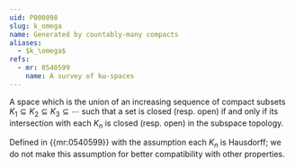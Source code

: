 ```yaml
---
uid: P000098
slug: k_omega
name: Generated by countably-many compacts
aliases:
  - $k_\omega$
refs:
  - mr: 0540599
    name: A survey of kω-spaces
---
```


A space which is the union of an increasing sequence of compact subsets
$K_1\subseteq K_2 \subseteq K_3 \subseteq \cdots$ such that a set is closed (resp. open) if and only
if its intersection with each $K_n$ is closed (resp. open) in the subspace topology.

Defined in {{mr:0540599}} with the assumption each $K_n$ is Hausdorff; we do not make this assumption
for better compatibility with other properties.
